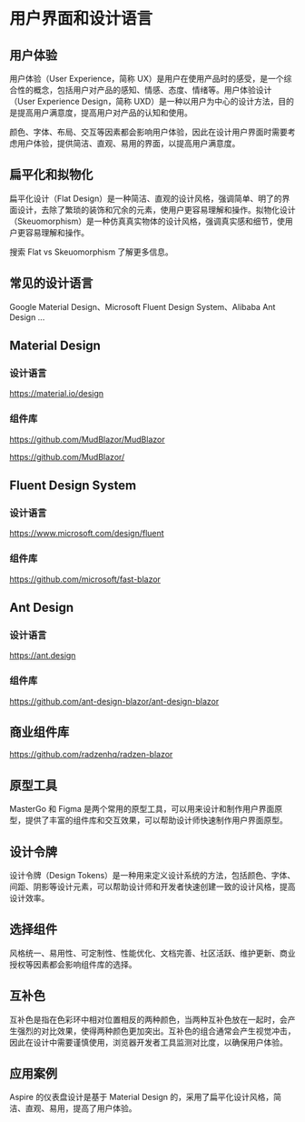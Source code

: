# 用户界面和设计语言

## 用户体验

用户体验（User Experience，简称 UX）是用户在使用产品时的感受，是一个综合性的概念，包括用户对产品的感知、情感、态度、情绪等。用户体验设计（User Experience Design，简称 UXD）是一种以用户为中心的设计方法，目的是提高用户满意度，提高用户对产品的认知和使用。

颜色、字体、布局、交互等因素都会影响用户体验，因此在设计用户界面时需要考虑用户体验，提供简洁、直观、易用的界面，以提高用户满意度。

## 扁平化和拟物化

扁平化设计（Flat Design）是一种简洁、直观的设计风格，强调简单、明了的界面设计，去除了繁琐的装饰和冗余的元素，使用户更容易理解和操作。拟物化设计（Skeuomorphism）是一种仿真真实物体的设计风格，强调真实感和细节，使用户更容易理解和操作。

搜索 Flat vs Skeuomorphism 了解更多信息。


## 常见的设计语言 

Google Material Design、Microsoft Fluent Design System、Alibaba Ant Design ...

## Material Design

### 设计语言

https://material.io/design


### 组件库

https://github.com/MudBlazor/MudBlazor

https://github.com/MudBlazor/


## Fluent Design System

### 设计语言

https://www.microsoft.com/design/fluent

### 组件库

https://github.com/microsoft/fast-blazor

## Ant Design

### 设计语言

https://ant.design

### 组件库

https://github.com/ant-design-blazor/ant-design-blazor

## 商业组件库

https://github.com/radzenhq/radzen-blazor


## 原型工具

MasterGo 和 Figma 是两个常用的原型工具，可以用来设计和制作用户界面原型，提供了丰富的组件库和交互效果，可以帮助设计师快速制作用户界面原型。

## 设计令牌

设计令牌（Design Tokens）是一种用来定义设计系统的方法，包括颜色、字体、间距、阴影等设计元素，可以帮助设计师和开发者快速创建一致的设计风格，提高设计效率。

## 选择组件

风格统一、易用性、可定制性、性能优化、文档完善、社区活跃、维护更新、商业授权等因素都会影响组件库的选择。

## 互补色

互补色是指在色彩环中相对位置相反的两种颜色，当两种互补色放在一起时，会产生强烈的对比效果，使得两种颜色更加突出。互补色的组合通常会产生视觉冲击，因此在设计中需要谨慎使用，浏览器开发者工具监测对比度，以确保用户体验。

## 应用案例

Aspire 的仪表盘设计是基于 Material Design 的，采用了扁平化设计风格，简洁、直观、易用，提高了用户体验。
